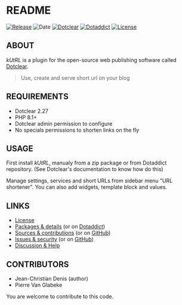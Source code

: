 # README

[![Release](https://img.shields.io/badge/release-2023.08.21-a2cbe9.svg)](https://git.dotclear.watch/JcDenis/kUtRL/releases)
![Date](https://img.shields.io/badge/date-2023.08.21-c44d58.svg)
[![Dotclear](https://img.shields.io/badge/dotclear-v2.27-137bbb.svg)](https://fr.dotclear.org/download)
[![Dotaddict](https://img.shields.io/badge/dotaddict-official-9ac123.svg)](https://plugins.dotaddict.org/dc2/details/kUtRL)
[![License](https://img.shields.io/badge/license-GPL--2.0-ececec.svg)](https://git.dotclear.watch/JcDenis/kUtRL/src/branch/master/LICENSE)

## ABOUT

_kUtRL_ is a plugin for the open-source web publishing software called [Dotclear](https://www.dotclear.org).

> Use, create and serve short url on your blog

## REQUIREMENTS

* Dotclear 2.27
* PHP 8.1+
* Dotclear admin permission to configure
* No specials permissions to shorten links on the fly

## USAGE

First install _kUtRL_, manualy from a zip package or from 
Dotaddict repository. (See Dotclear's documentation to know how do this)

Manage settings, services and short URLs from sidebar menu "URL shortener".
You can also add widgets, template block and values.

## LINKS

* [License](https://git.dotclear.watch/JcDenis/kUtRL/src/branch/master/LICENSE)
* [Packages & details](https://git.dotclear.watch/JcDenis/kUtRL/releases) (or on [Dotaddict](https://plugins.dotaddict.org/dc2/details/kUtRL))
* [Sources & contributions](https://git.dotclear.watch/JcDenis/kUtRL) (or on [GitHub](https://github.com/JcDenis/kUtRL))
* [Issues & security](https://git.dotclear.watch/JcDenis/kUtRL/issues) (or on [GitHub](https://github.com/JcDenis/kUtRL/issues))
* [Discussion & Help](http://forum.dotclear.org/viewtopic.php?pid=331158)

## CONTRIBUTORS

* Jean-Christian Denis (author)
* Pierre Van Glabeke

You are welcome to contribute to this code.
